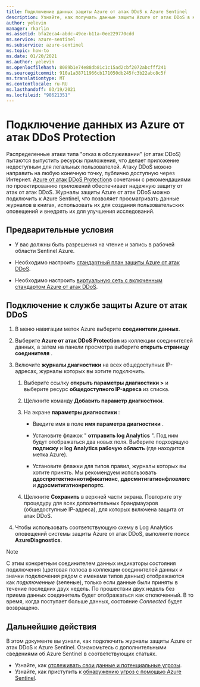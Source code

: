 ```yaml
---
title: Подключение данных защиты Azure от атак DDoS к Azure Sentinel
description: Узнайте, как получать данные защиты Azure от атак DDoS в метку Azure, чтобы просматривать их, анализировать и изучать.
author: yelevin
manager: rkarlin
ms.assetid: bfa2eca4-abdc-49ce-b11a-0ee229770cdd
ms.service: azure-sentinel
ms.subservice: azure-sentinel
ms.topic: how-to
ms.date: 01/20/2021
ms.author: yelevin
ms.openlocfilehash: 8089b1e74e88db81c1c15ad2cbf2072abcfff241
ms.sourcegitcommit: 910a1a38711966cb171050db245fc3b22abc8c5f
ms.translationtype: MT
ms.contentlocale: ru-RU
ms.lasthandoff: 03/19/2021
ms.locfileid: "98621351"
---
```

# <a name="connect-data-from-azure-ddos-protection"></a>Подключение данных из Azure от атак DDoS Protection

Распределенные атаки типа "отказ в обслуживании" (от атак DDoS) пытаются выпустить ресурсы приложения, что делает приложение недоступным для легальных пользователей. Атаку DDoS можно направить на любую конечную точку, публично доступную через Интернет. [Azure от атак DDoS Protection](../ddos-protection/ddos-protection-overview.md)в сочетании с рекомендациями по проектированию приложений обеспечивает надежную защиту от атак от атак DDoS. Журналы защиты Azure от атак DDoS можно подключить к Azure Sentinel, что позволяет просматривать данные журналов в книгах, использовать их для создания пользовательских оповещений и внедрять их для улучшения исследований. 

## <a name="prerequisites"></a>Предварительные условия

- У вас должны быть разрешения на чтение и запись в рабочей области Sentinel Azure.

- Необходимо настроить [стандартный план защиты Azure от атак DDoS](../ddos-protection/manage-ddos-protection.md#create-a-ddos-protection-plan).

- Необходимо настроить [виртуальную сеть с включенным стандартом Azure от атак DDoS](../ddos-protection/manage-ddos-protection.md#enable-ddos-protection-for-a-new-virtual-network).

## <a name="connect-to-azure-ddos-protection"></a>Подключение к службе защиты Azure от атак DDoS
    
1. В меню навигации меток Azure выберите **соединители данных**.

1. Выберите **Azure от атак DDoS Protection** из коллекции соединителей данных, а затем на панели просмотра выберите **открыть страницу соединителя** .

1. Включите **журналы диагностики** на всех общедоступных IP-адресах, журналы которых вы хотите подключить.

    1. Выберите ссылку **открыть параметры диагностики >** и выберите ресурс **общедоступного IP-адреса** из списка.

    1. Щелкните команду **Добавить параметр диагностики**.

    1. На экране **параметры диагностики** :
       - Введите имя в поле  **имя параметра диагностики** .

       - Установите флажок " **отправить log Analytics** ". Под ним будут отображаться два новых поля. Выберите подходящую **подписку** и **log Analytics рабочую область** (где находится метка Azure).

       - Установите флажки для типов правил, журналы которых вы хотите принять. Мы рекомендуем использовать **ддоспротектионнотификатионс**, **ддосмитигатионфловлогс** и **ддосмитигатионрепортс**.

    1. Щелкните **Сохранить** в верхней части экрана. Повторите эту процедуру для всех дополнительных брандмауэров (общедоступные IP-адреса), для которых включена защита от атак DDoS.

1. Чтобы использовать соответствующую схему в Log Analytics оповещений системы защиты Azure от атак DDoS, выполните поиск **AzureDiagnostics**.

> [!NOTE]
>
> С этим конкретным соединителем данных индикаторы состояния подключения (цветовая полоса в коллекции соединителей данных и значки подключения рядом с именами типов данных) отображаются как *подключенные* (зеленые), только если данные были приняты в течение последних двух недель. По прошествии двух недель без приема данных соединитель будет отображаться как отключенный. В то время, когда поступает больше данных, состояние *Connected* будет возвращено.

## <a name="next-steps"></a>Дальнейшие действия

В этом документе вы узнали, как подключить журналы защиты Azure от атак DDoS к Azure Sentinel. Ознакомьтесь с дополнительными сведениями об Azure Sentinel в соответствующих статьях.
- Узнайте, как [отслеживать свои данные и потенциальные угрозы](quickstart-get-visibility.md).
- Узнайте, как приступить к [обнаружению угроз с помощью Azure Sentinel](tutorial-detect-threats-built-in.md).
